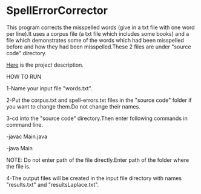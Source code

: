 # SpellErrorCorrector
This program corrects the misspelled words (give in a txt file with one word per line).It uses a corpus file (a txt file which includes some books) and a file which demonstrates some of the words which had been misspelled before and how they had been misspelled.These 2 files are under "source code" directory.

[Here](https://github.com/muhammed-kaya-2016400234/SpellErrorCorrector/blob/master/project%20description.pdf) is the project description.

HOW TO RUN

1-Name your input file "words.txt".

2-Put the corpus.txt and spell-errors.txt files in the "source code" folder if you want to change them.Do not change their names.

3-cd into the "source code" directory.Then enter following commands in command line.

-javac Main.java

-java Main <path of the directory of the input file >

NOTE: Do not enter path of the file directly.Enter path of the folder where the file is.

4-The output files will be created in the input file directory with names "results.txt" and "resultsLaplace.txt".

